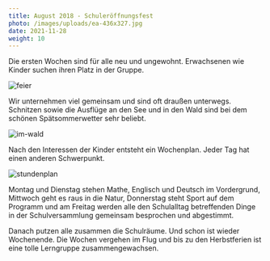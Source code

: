 ```yaml
---
title: August 2018 - Schuleröffnungsfest
photo: /images/uploads/ea-436x327.jpg
date: 2021-11-28
weight: 10
---
```

Die ersten Wochen sind für alle neu und ungewohnt. Erwachsenen wie Kinder suchen ihren Platz in der Gruppe.

![feier](/images/uploads/ea-436x327.jpg)

Wir unternehmen viel gemeinsam und sind oft draußen unterwegs. Schnitzen sowie die Ausflüge an den See und in den Wald sind bei dem schönen Spätsommerwetter sehr beliebt.

![im-wald](/images/uploads/fnwaldtagokt2018-2-436x327.jpg)

Nach den Interessen der Kinder entsteht ein Wochenplan. Jeder Tag hat einen anderen Schwerpunkt.

![stundenplan](/images/uploads/wp-20180927-07-34-39-pro-436x245.jpg)

Montag und Dienstag stehen Mathe, Englisch und Deutsch im Vordergrund, Mittwoch geht es raus in die Natur, Donnerstag steht Sport auf dem Programm und am Freitag werden alle den Schulalltag betreffenden Dinge in der Schulversammlung gemeinsam besprochen und abgestimmt.

Danach putzen alle zusammen die Schulräume. Und schon ist wieder Wochenende. Die Wochen vergehen im Flug und bis zu den Herbstferien ist eine tolle Lerngruppe zusammengewachsen.